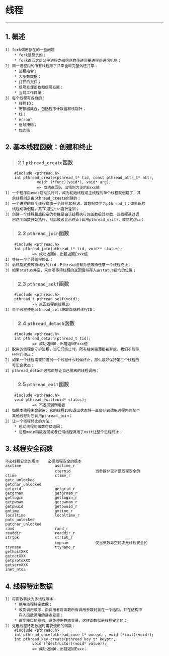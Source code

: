 # **线程**
***

## **1. 概述**
    1) fork调用存在的一些问题
        * fork是昂贵的；
        * fork返回之后父子进程之间信息的传递需要进程间通信机制；
    2) 同一进程内的所有线程除了共享全局变量外还共享：
        * 进程指令；
        * 大多数数据；
        * 打开的文件；
        * 信号处理函数和信号处置；
        * 当前工作目录；
    3) 每个线程有各自的：
        * 线程ID；
        * 寄存器集合，包括程序计数器和栈指针；
        * 栈；
        * errno；
        * 信号掩码；
        * 优先级；


## **2. 基本线程函数：创建和终止**
> ### **2.1 `pthread_create`函数**
        #include <pthread.h>
        int pthread_create(pthread_t* tid, const pthread_attr_t* attr, 
                  void* (*func)(void*), void* arg);
                  => 成功返回0，出错则为正的Exxx值
    1) 一个程序由exec启动执行时，成为初始线程或主线程的单个线程就创建了，其
       余线程则是由pthread_create创建的；
    2) 一个进程的每个线程都由一个线程ID标识，其数据类型为pthread_t；如果新的
       线程成功创建，其ID通过tid指针返回；
    3) 创建一个线程最后指定的参数是由该线程执行的函数极其参数，该线程通过调
       用这个函数开始执行，然后或者显示终止(调用pthread_exit)，或隐式终止；
> ### **2.2 `pthread_join`函数**
        #include <pthread.h>
        int pthread_join(pthread_t* tid, void** status);
                => 成功返回0，出错返回Exxx值
    1) 等待一个个顶线程终止；
    2) 必须指定要等待线程的tid；Pthread没有办法等待任意一个线程终止；
    3) 如果status非空，来自所等待线程的返回值将存入由status指向的位置；
> ### **2.3 `pthread_self`函数**
        #include <pthread.h>
        pthread_t pthread_self(void);
                => 返回线程的线程ID
    1) 每个线程使用pthread_self获取自身的线程ID；
> ### **2.4 `pthread_detach`函数**
        #include <pthread.h>
        int pthread_detach(pthread_t tid);
                => 成功返回0，出错返回Exxx值
    1) 脱离的线程像守护进程，当它们终止时，所有相关资源都被释放，我们不能等
       待它们终止；
    2) 如果一个线程需要知道另一个线程什么时候终止，那么最好保持第二个线程的
       可汇合状态；
    3) pthread_detach通常由想让自己脱离的线程调用；
> ### **2.5 `pthread_exit`函数**
        #include <pthread.h>
        void pthread_exit(void* status);
                => 不返回到调用者
    1) 如果本线程未曾脱离，它的线程ID和退出状态将一直留存到调用进程内的某个
       其他线程对它调用pthread_join；
    2) 让一个线程终止的方法：
        * 启动线程的函数可以返回；
        * 进程main函数返回或者任何线程调用了exit让整个进程终止；


## **3. 线程安全函数**
    不必线程安全的版本    必须线程安全的版本
    asctime               asctime_r
                          ctermid           当参数非空才是线程安全的
    ctime                 ctime_r
    getc_unlocked
    getchar_unlocked
    getgrid               getgrid_r
    getgrnam              getgrnam_r
    getlogin              getlogin_r
    getpwnam              getpwnam_r
    getpwuid              getpwuid_r
    gmtime                gmtime_r
    localtime             localtime_r
    putc_unlocked
    putchar_unlocked
    rand                  rand_r
    readdir               readdir_r
    strtok                strtok_r
                          tmpnam            仅当参数非空时才是线程安全的
    ttyname               ttyname_r
    gethostXXX
    getnetXXX
    getprotoXXX
    getservXXX
    inet_ntoa


## **4. 线程特定数据**
    1) 将函数转换为多线程版本：
        * 使用线程特定数据；
        * 改变调用顺序，由调用者将函数所有调用参数封装在一个结构，并在结构中
          存入函数调用的静态变量；
        * 改变接口的结构，避免使用静态变量，这样函数就是线程安全的；
    2) 处理线程特定数据时需要使用的函数：
        #include <pthread.h>
        int pthread_once(pthread_once_t* onceptr, void (*init)(void));
        int pthread_key_create(pthread_key_t* keyptr, 
                void (*destructor)(void* value));
                => 成功返回0，出错返回Exxx；
